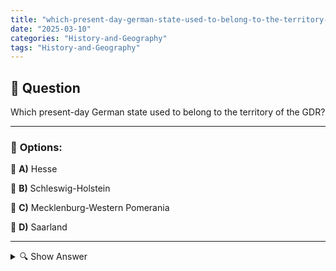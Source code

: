 ```yaml
---
title: "which-present-day-german-state-used-to-belong-to-the-territory-of-the-gdr"
date: "2025-03-10"
categories: "History-and-Geography"
tags: "History-and-Geography"
---
```


## 📌 **Question**

Which present-day German state used to belong to the territory of the GDR?



---

### 📝 **Options:**

🔘 **A)** Hesse

🔘 **B)** Schleswig-Holstein

🔘 **C)** Mecklenburg-Western Pomerania

🔘 **D)** Saarland

---

<details>
  <summary>🔍 Show Answer</summary>

  <p>
💡  <b>Correct Answer:</b>  c
  </p>
  <p>
    📖<b>Explanation:</b>
    After the fall of the Berlin Wall in 1989 and German reunification in 1990, the territory of the German Democratic Republic (GDR) belonged to East Germany. The GDR comprised several regions that were integrated into the reunified Germany as new federal states after reunification. Today's federal states such as Mecklenburg-Western Pomerania, Brandenburg, Saxony, Saxony-Anhalt and Thuringia were formerly part of the GDR. This historical background knowledge makes it easier to understand the question of which current German state used to belong to the GDR.
  </p>
</details>
